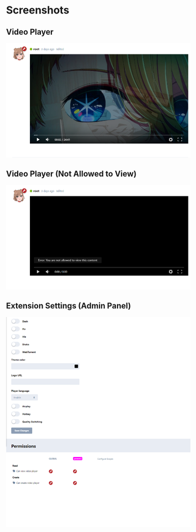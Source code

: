 # Screenshots

## Video Player

![Video Player View](ss_1.png)

## Video Player (Not Allowed to View)

![Video Player No Permission](ss_2.png)

## Extension Settings (Admin Panel)

![Admin Extension Settings](ss_3.png)
